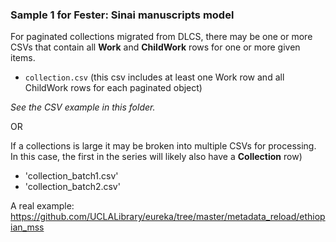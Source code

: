 ### Sample 1 for Fester: Sinai manuscripts model

For paginated collections migrated from DLCS, there may be one or more CSVs that contain all **Work** and **ChildWork** rows for one or more given items.
* `collection.csv` (this csv includes at least one Work row and all ChildWork rows for each paginated object)

*See the CSV example in this folder.*

OR

If a collections is large it may be broken into multiple CSVs for processing. In this case, the first in the series will likely also have a **Collection** row)
* 'collection_batch1.csv'
* 'collection_batch2.csv'

A real example: https://github.com/UCLALibrary/eureka/tree/master/metadata_reload/ethiopian_mss
